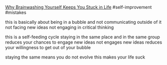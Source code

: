 [Why Brainwashing Yourself Keeps You Stuck in Life](https://www.youtube.com/@HealthyGamerGG)
#self-improvement 
#mistakes 

this is basically about being in a bubble and not communicating outside of it
not facing new ideas
not engaging in critical thinking

this is a self-feeding cycle
staying in the same place and in the same group reduces your chances to engage new ideas
not engages new ideas reduces your willingness to get out of your bubble

staying the same means you do not evolve
this makes your life suck
